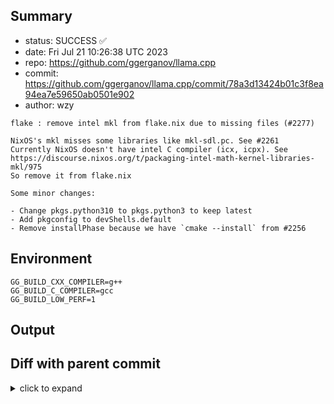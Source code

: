 ## Summary

- status: SUCCESS ✅
- date:   Fri Jul 21 10:26:38 UTC 2023
- repo:   https://github.com/ggerganov/llama.cpp
- commit: https://github.com/ggerganov/llama.cpp/commit/78a3d13424b01c3f8ea94ea7e59650ab0501e902
- author: wzy
```
flake : remove intel mkl from flake.nix due to missing files (#2277)

NixOS's mkl misses some libraries like mkl-sdl.pc. See #2261
Currently NixOS doesn't have intel C compiler (icx, icpx). See https://discourse.nixos.org/t/packaging-intel-math-kernel-libraries-mkl/975
So remove it from flake.nix

Some minor changes:

- Change pkgs.python310 to pkgs.python3 to keep latest
- Add pkgconfig to devShells.default
- Remove installPhase because we have `cmake --install` from #2256
```

## Environment

```
GG_BUILD_CXX_COMPILER=g++
GG_BUILD_C_COMPILER=gcc
GG_BUILD_LOW_PERF=1
```

## Output

## Diff with parent commit

<details><summary>click to expand</summary>

```diff
--- /home/ggml/results/llama.cpp/ae/178ab46bfd6ecb2422da5dad441a4e2fef8b7e/ggml-0-x86-cpu-low-perf/stdall	2023-07-21 10:10:57.155658197 +0000
+++ /home/ggml/results/llama.cpp/78/a3d13424b01c3f8ea94ea7e59650ab0501e902/ggml-0-x86-cpu-low-perf/stdall	2023-07-21 10:26:38.265284577 +0000
@@ -1,6 +1,6 @@
 mkdir: cannot create directory ‘/mnt/llama.cpp’: Permission denied
-rm: cannot remove '/home/ggml/results/llama.cpp/ae/178ab46bfd6ecb2422da5dad441a4e2fef8b7e/ggml-0-x86-cpu-low-perf/*.log': No such file or directory
-rm: cannot remove '/home/ggml/results/llama.cpp/ae/178ab46bfd6ecb2422da5dad441a4e2fef8b7e/ggml-0-x86-cpu-low-perf/*.exit': No such file or directory
-rm: cannot remove '/home/ggml/results/llama.cpp/ae/178ab46bfd6ecb2422da5dad441a4e2fef8b7e/ggml-0-x86-cpu-low-perf/*.md': No such file or directory
-0.00user 0.00system 0:00.00elapsed 100%CPU (0avgtext+0avgdata 3796maxresident)k
-0inputs+8outputs (0major+1543minor)pagefaults 0swaps
+rm: cannot remove '/home/ggml/results/llama.cpp/78/a3d13424b01c3f8ea94ea7e59650ab0501e902/ggml-0-x86-cpu-low-perf/*.log': No such file or directory
+rm: cannot remove '/home/ggml/results/llama.cpp/78/a3d13424b01c3f8ea94ea7e59650ab0501e902/ggml-0-x86-cpu-low-perf/*.exit': No such file or directory
+rm: cannot remove '/home/ggml/results/llama.cpp/78/a3d13424b01c3f8ea94ea7e59650ab0501e902/ggml-0-x86-cpu-low-perf/*.md': No such file or directory
+0.00user 0.00system 0:00.00elapsed 100%CPU (0avgtext+0avgdata 3720maxresident)k
+0inputs+8outputs (0major+1571minor)pagefaults 0swaps
```
</details>

